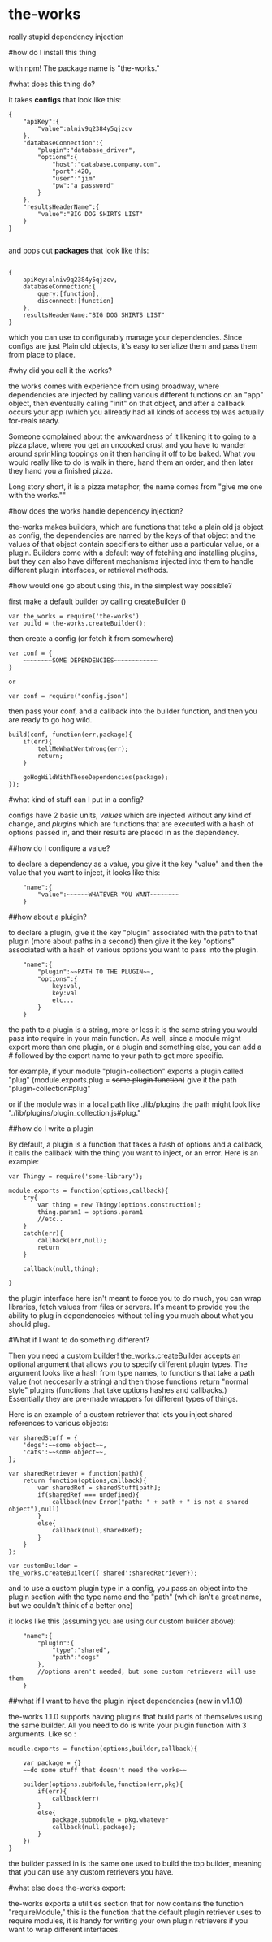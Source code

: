 the-works
=========

really stupid dependency injection

#how do I install this thing

with npm! The package name is "the-works."

#what does this thing do?

it takes **configs** that look like this:

```
{
	"apiKey":{
		"value":alniv9q2384y5qjzcv
	},
	"databaseConnection":{
		"plugin":"database_driver",
		"options":{
			"host":"database.company.com",
			"port":420,
			"user":"jim"
			"pw":"a password"
		}
	},
	"resultsHeaderName":{
		"value":"BIG DOG SHIRTS LIST"
	}
}


```

and pops out **packages** that look like this:

```

{
	apiKey:alniv9q2384y5qjzcv,
	databaseConnection:{
		query:[function],
		disconnect:[function]
	},
	resultsHeaderName:"BIG DOG SHIRTS LIST"
}

```

which you can use to configurably manage your dependencies. Since configs are just Plain old objects, it's easy to serialize them and pass them from place to place.

#why did you call it the works?

the works comes with experience from using broadway, where dependencies are injected by calling various different functions on an "app" object, then eventually calling "init" on that object, and after a callback occurs your app (which you allready had all kinds of access to) was actually for-reals ready.

Someone complained about the awkwardness of it likening it to going to a pizza place, where you get an uncooked crust and you have to wander around sprinkling toppings on it then handing it off to be baked. What you would really like to do is walk in there, hand them an order, and then later they hand you a finished pizza.

Long story short, it is a pizza metaphor, the name comes from "give me one with the works.""

#how does the works handle dependency injection?

the-works makes builders, which are functions that take a plain old js object as config, the dependencies are named by the keys of that object and the values of that object contain specifiers to either use a particular value, or a plugin. Builders come with a default way of fetching and installing plugins, but they can also have different mechanisms injected into them to handle different plugin interfaces, or retrieval methods.

#how would one go about using this, in the simplest way possible?

first make a default builder by calling createBuilder ()

```
var the_works = require('the-works')
var build = the-works.createBuilder();
```

then create a config (or fetch it from somewhere)

```
var conf = {
	~~~~~~~~SOME DEPENDENCIES~~~~~~~~~~~~
}

or

var conf = require("config.json")
```

then pass your conf, and a callback into the builder function, and then you are ready to go hog wild.

```
build(conf, function(err,package){
	if(err){
		tellMeWhatWentWrong(err);
		return;
	}

	goHogWildWithTheseDependencies(package);
});
```

#what kind of stuff can I put in a config?

configs have 2 basic units, *values* which are injected without any kind of change, and *plugins* which are functions that are executed with a hash of options passed in, and their results are placed in as the dependency.

##how do I configure a value?

to declare a dependency as a value, you give it the key "value" and then the value that you want to inject, it looks like this:
```
	"name":{
		"value":~~~~~~WHATEVER YOU WANT~~~~~~~~
	}
```

##how about a pluigin?

to declare a plugin, give it the key "plugin" associated with the path to that plugin (more about paths in a second) then give it the key "options" associated with a hash of various options you want to pass into the plugin.

```
	"name":{
		"plugin":~~PATH TO THE PLUGIN~~,
		"options":{
			key:val,
			key:val
			etc...
		}
	}
```

the path to a plugin is a string, more or less it is the same string you would pass into require in your main function. As well, since a module might export more than one plugin, or a plugin and something else, you can add a # followed by the export name to your path to get more specific.

for example, if your module "plugin-collection" exports a plugin called "plug" (module.exports.plug = ~~some plugin function~~) give it the path "plugin-collection#plug"

or if the module was in a local path like ./lib/plugins the path might look like "./lib/plugins/plugin_collection.js#plug."

##how do I write a plugin

By default, a plugin is a function that takes a hash of options and a callback, it calls the callback with the thing you want to inject, or an error. Here is an example:

```
var Thingy = require('some-library');

module.exports = function(options,callback){
	try{
		var thing = new Thingy(options.construction);
		thing.param1 = options.param1
		//etc..
	}
	catch(err){
		callback(err,null);
		return
	}

	callback(null,thing);
	
}
```

the plugin interface here isn't meant to force you to do much, you can wrap libraries, fetch values from files or servers. It's meant to provide you the ability to plug in dependenceies without telling you much about what you should plug.

#What if I want to do something different?

Then you need a custom builder! the_works.createBuilder accepts an optional argument that allows you to specify different plugin types. The argument looks like a hash from type names, to functions that take a path value (not neccesarily a string) and then those functions return "normal style" plugins (functions that take options hashes and callbacks.) Essentially they are pre-made wrappers for different types of things.

Here is an example of a custom retriever that lets you inject shared references to various objects:

```
var sharedStuff = {
	'dogs':~~some object~~,
	'cats':~~some object~~,
};

var sharedRetriever = function(path){
	return function(options,callback){
		var sharedRef = sharedStuff[path];
		if(sharedRef === undefined){
			callback(new Error("path: " + path + " is not a shared object"),null)
		}
		else{
			callback(null,sharedRef);
		}
	}
};

var customBuilder = the_works.createBuilder({'shared':sharedRetriever});
```

and to use a custom plugin type in a config, you pass an object into the plugin section with the type name and the "path" (which isn't a great name, but we couldn't think of a better one)

it looks like this (assuming you are using our custom builder above):
```
	"name":{
		"plugin":{
			"type":"shared",
			"path":"dogs"
		},
		//options aren't needed, but some custom retrievers will use them
	}
```


##what if I want to have the plugin inject dependencies (new in v1.1.0)

the-works 1.1.0 supports having plugins that build parts of themselves using the same builder. All you need to do is write your plugin function with 3 arguments. Like so :

```
moudle.exports = function(options,builder,callback){
	
	var package = {}
	~~do some stuff that doesn't need the works~~

	builder(options.subModule,function(err,pkg){
		if(err){
			callback(err)
		}
		else{
			package.submodule = pkg.whatever
			callback(null,package);	
		}
	})
}
```

the builder passed in is the same one used to build the top builder, meaning that you can use any custom retrievers you have.

#what else does the-works export:

the-works exports a utilities section that for now contains the function "requireModule," this is the function that the default plugin retriever uses to require modules, it is handy for writing your own plugin retrievers if you want to wrap different interfaces.


